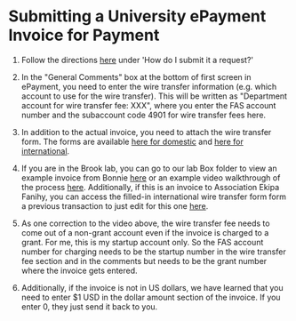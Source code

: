 # Submitting a University ePayment Invoice for Payment

1.	Follow the directions [here](https://finserv.uchicago.edu/sites/finserv.uchicago.edu/files/uploads/Documents/pdf/ePayment%20Request%20QRC.pdf) under 'How do I submit it a request?'

2. In the "General Comments" box at the bottom of first screen in ePayment, you need to enter the wire transfer information (e.g. which account to use for the wire transfer). This will be written as "Department account for wire transfer fee: XXX", where you enter the FAS account number and the subaccount code 4901 for wire transfer fees here.

3. In addition to the actual invoice, you need to attach the wire transfer form. The forms are available [here for domestic](https://finserv.uchicago.edu/sites/finserv.uchicago.edu/files/uploads/Documents/pdf/wire_transfer_domestic_1.pdf) and [here for international](https://finserv.uchicago.edu/sites/finserv.uchicago.edu/files/uploads/Documents/pdf/wire_transfer_international.pdf).

4. If you are in the Brook lab, you can go to our lab Box folder to view an example invoice from Bonnie [here](https://uchicago.app.box.com/file/1359149553401?s=q9ftz4wduv8itvwoai5fx5v1sshr87b7) or an example video walkthrough of the process [here](https://uchicago.app.box.com/file/1359178103282). Additionally, if this is an invoice to Association Ekipa Fanihy, you can access the filled-in international wire transfer form form a previous transaction to just edit for this one [here](https://uchicago.app.box.com/file/1359166879130).

5. As one correction to the video above, the wire transfer fee needs to come out of a non-grant account even if the invoice is charged to a grant. For me, this is my startup account only. So the FAS account number for charging needs to be the startup number in the wire transfer fee section and in the comments but needs to be the grant number where the invoice gets entered.

6. Additionally, if the invoice is not in US dollars, we have learned that you need to enter $1 USD in the dollar amount section of the invoice. If you enter 0, they just send it back to you.



